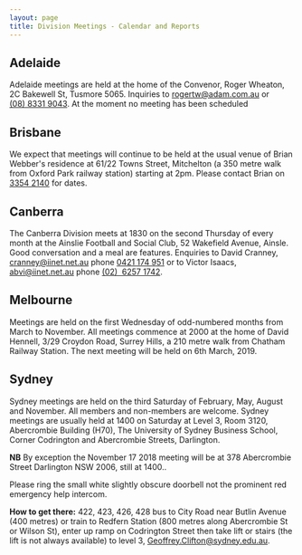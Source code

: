 ```yaml
---
layout: page
title: Division Meetings - Calendar and Reports
---
```

## Adelaide
Adelaide meetings are held at the home of the Convenor, Roger Wheaton, 2C Bakewell St, Tusmore 5065.
Inquiries to <rogertw@adam.com.au> or [(08)&nbsp;8331&nbsp;9043](tel:+61883319043).
At the moment no meeting has been scheduled

## Brisbane
We expect that meetings will continue to be held at the usual venue of Brian Webber's residence at 61/22 Towns Street, Mitchelton (a 350 metre walk from Oxford Park railway station) starting at 2pm.
Please contact Brian on [3354&nbsp;2140](tel:+61733542140) for dates.

## Canberra
The Canberra Division meets at 1830 on the second Thursday of every month at the Ainslie Football and Social Club, 52 Wakefield Avenue, Ainsle. Good conversation and a meal are features. Enquiries to David Cranney, <cranney@iinet.net.au> phone [0421&nbsp;174&nbsp;951](tel:+61421174951) or to Victor Isaacs, <abvi@iinet.net.au> phone [(02)&nbsp; 6257&nbsp;1742](tel:+61262571742).

## Melbourne
Meetings are held on the first Wednesday of odd-numbered months from March to November.
All meetings commence at 2000 at the home of David Hennell, 3/29 Croydon Road, Surrey Hills, a 210 metre walk from Chatham Railway Station.
The next meeting will be held on 6th March, 2019.

## Sydney
Sydney meetings are held on the third Saturday of February, May, August and November.
All members and non-members are welcome.
Sydney meetings are usually held at
1400 on Saturday
at Level 3, Room 3120,
Abercrombie Building (H70), The University of Sydney Business School, Corner Codrington and Abercrombie Streets, Darlington.

<b>NB</b> By exception the November 17 2018 meeting will be at
378 Abercrombie Street Darlington NSW 2006, still at 1400..

Please ring the small white slightly obscure doorbell not the prominent red emergency help intercom.

**How to get there:** 422, 423, 426, 428 bus to City Road near Butlin Avenue (400 metres) or train to Redfern Station (800 metres along Abercrombie St or Wilson St), enter up ramp on Codrington Street then take lift or stairs (the lift is not always available) to level
3,  <Geoffrey.Clifton@sydney.edu.au>.
